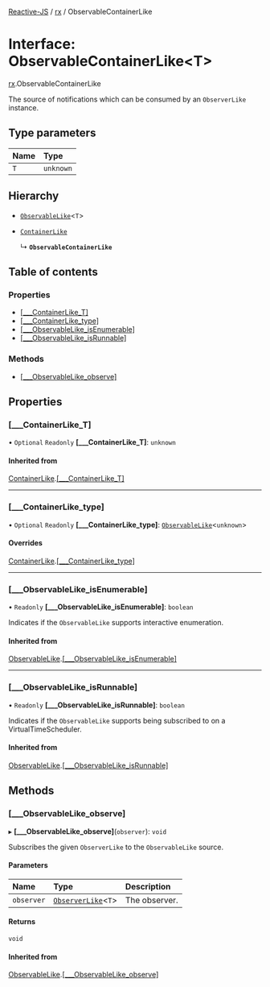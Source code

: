 [Reactive-JS](../README.md) / [rx](../modules/rx.md) / ObservableContainerLike

# Interface: ObservableContainerLike<T\>

[rx](../modules/rx.md).ObservableContainerLike

The source of notifications which can be consumed by an `ObserverLike` instance.

## Type parameters

| Name | Type |
| :------ | :------ |
| `T` | `unknown` |

## Hierarchy

- [`ObservableLike`](rx.ObservableLike.md)<`T`\>

- [`ContainerLike`](containers.ContainerLike.md)

  ↳ **`ObservableContainerLike`**

## Table of contents

### Properties

- [[\_\_\_ContainerLike\_T]](rx.ObservableContainerLike.md#[___containerlike_t])
- [[\_\_\_ContainerLike\_type]](rx.ObservableContainerLike.md#[___containerlike_type])
- [[\_\_\_ObservableLike\_isEnumerable]](rx.ObservableContainerLike.md#[___observablelike_isenumerable])
- [[\_\_\_ObservableLike\_isRunnable]](rx.ObservableContainerLike.md#[___observablelike_isrunnable])

### Methods

- [[\_\_\_ObservableLike\_observe]](rx.ObservableContainerLike.md#[___observablelike_observe])

## Properties

### [\_\_\_ContainerLike\_T]

• `Optional` `Readonly` **[\_\_\_ContainerLike\_T]**: `unknown`

#### Inherited from

[ContainerLike](containers.ContainerLike.md).[[___ContainerLike_T]](containers.ContainerLike.md#[___containerlike_t])

___

### [\_\_\_ContainerLike\_type]

• `Optional` `Readonly` **[\_\_\_ContainerLike\_type]**: [`ObservableLike`](rx.ObservableLike.md)<`unknown`\>

#### Overrides

[ContainerLike](containers.ContainerLike.md).[[___ContainerLike_type]](containers.ContainerLike.md#[___containerlike_type])

___

### [\_\_\_ObservableLike\_isEnumerable]

• `Readonly` **[\_\_\_ObservableLike\_isEnumerable]**: `boolean`

Indicates if the `ObservableLike` supports interactive enumeration.

#### Inherited from

[ObservableLike](rx.ObservableLike.md).[[___ObservableLike_isEnumerable]](rx.ObservableLike.md#[___observablelike_isenumerable])

___

### [\_\_\_ObservableLike\_isRunnable]

• `Readonly` **[\_\_\_ObservableLike\_isRunnable]**: `boolean`

Indicates if the `ObservableLike` supports being subscribed to
on a VirtualTimeScheduler.

#### Inherited from

[ObservableLike](rx.ObservableLike.md).[[___ObservableLike_isRunnable]](rx.ObservableLike.md#[___observablelike_isrunnable])

## Methods

### [\_\_\_ObservableLike\_observe]

▸ **[___ObservableLike_observe]**(`observer`): `void`

Subscribes the given `ObserverLike` to the `ObservableLike` source.

#### Parameters

| Name | Type | Description |
| :------ | :------ | :------ |
| `observer` | [`ObserverLike`](rx.ObserverLike.md)<`T`\> | The observer. |

#### Returns

`void`

#### Inherited from

[ObservableLike](rx.ObservableLike.md).[[___ObservableLike_observe]](rx.ObservableLike.md#[___observablelike_observe])
